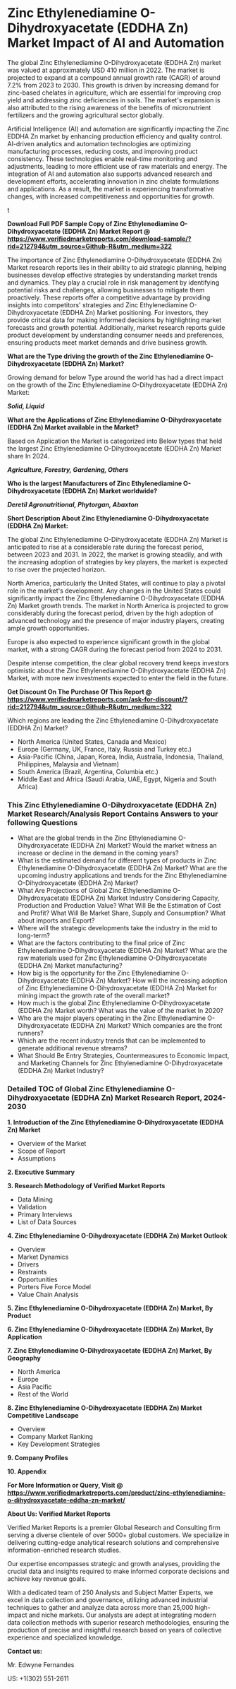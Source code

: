 <meta name="title" content="Global Zinc Ethylenediamine O-Dihydroxyacetate (EDDHA Zn) Market Impact of AI and Automation"><meta name="description" content="The global Zinc Ethylenediamine O-Dihydroxyacetate (EDDHA Zn) market was valued at approximately USD 410 million in 2022. The market is projected to expand at a compou"><meta name="title" content="Zinc Ethylenediamine O-Dihydroxyacetate (EDDHA Zn) Market Size, Share, Scope, Trends, Growth, Opportunities, Analysis, Forecast"><h1>Zinc Ethylenediamine O-Dihydroxyacetate (EDDHA Zn) Market Impact of AI and Automation</h1><p>The global Zinc Ethylenediamine O-Dihydroxyacetate (EDDHA Zn) market was valued at approximately USD 410 million in 2022. The market is projected to expand at a compound annual growth rate (CAGR) of around 7.2% from 2023 to 2030. This growth is driven by increasing demand for zinc-based chelates in agriculture, which are essential for improving crop yield and addressing zinc deficiencies in soils. The market's expansion is also attributed to the rising awareness of the benefits of micronutrient fertilizers and the growing agricultural sector globally.</p><p>Artificial Intelligence (AI) and automation are significantly impacting the Zinc EDDHA Zn market by enhancing production efficiency and quality control. AI-driven analytics and automation technologies are optimizing manufacturing processes, reducing costs, and improving product consistency. These technologies enable real-time monitoring and adjustments, leading to more efficient use of raw materials and energy. The integration of AI and automation also supports advanced research and development efforts, accelerating innovation in zinc chelate formulations and applications. As a result, the market is experiencing transformative changes, with increased competitiveness and opportunities for growth.</p>t</p><p id="" class=""><strong>Download Full PDF Sample Copy of Zinc Ethylenediamine O-Dihydroxyacetate (EDDHA Zn) Market Report @ <a href="https://www.verifiedmarketreports.com/download-sample/?rid=212794&utm_source=Github-R&utm_medium=322" target="_blank">https://www.verifiedmarketreports.com/download-sample/?rid=212794&utm_source=Github-R&utm_medium=322</a></strong></p><p>The importance of&nbsp;Zinc Ethylenediamine O-Dihydroxyacetate (EDDHA Zn) Market research reports lies in their ability to aid strategic planning, helping businesses develop effective strategies by understanding market trends and dynamics. They play a crucial role in risk management by identifying potential risks and challenges, allowing businesses to mitigate them proactively. These reports offer a competitive advantage by providing insights into competitors' strategies and Zinc Ethylenediamine O-Dihydroxyacetate (EDDHA Zn) Market positioning. For investors, they provide critical data for making informed decisions by highlighting market forecasts and growth potential. Additionally, market research reports guide product development by understanding consumer needs and preferences, ensuring products meet market demands and drive business growth.</p><p><strong>What are the&nbsp;Type driving the growth of the Zinc Ethylenediamine O-Dihydroxyacetate (EDDHA Zn) Market?</strong></p><p id="" class="">Growing demand for below Type around the world has had a direct impact on the growth of the Zinc Ethylenediamine O-Dihydroxyacetate (EDDHA Zn) Market:</p><em><strong>Solid, Liquid</strong></em></p><strong>What are the&nbsp;Applications&nbsp;of Zinc Ethylenediamine O-Dihydroxyacetate (EDDHA Zn) Market available in the Market?</strong></p><p id="" class="">Based on Application the Market is categorized into Below types that held the largest Zinc Ethylenediamine O-Dihydroxyacetate (EDDHA Zn) Market share In 2024.</p><em><strong>Agriculture, Forestry, Gardening, Others</strong></em></p><strong>Who is the largest Manufacturers of Zinc Ethylenediamine O-Dihydroxyacetate (EDDHA Zn) Market worldwide?</strong></p><p><em><strong>Deretil Agronutritional, Phytorgan, Abaxton</strong></em></p><p id="" class=""><strong>Short Description About Zinc Ethylenediamine O-Dihydroxyacetate (EDDHA Zn) Market:</strong></p><p>The global Zinc Ethylenediamine O-Dihydroxyacetate (EDDHA Zn) Market is anticipated to rise at a considerable rate during the forecast period, between 2023 and 2031. In 2022, the market is growing steadily, and with the increasing adoption of strategies by key players, the market is expected to rise over the projected horizon.</p><p>North America, particularly the United States, will continue to play a pivotal role in the market's development. Any changes in the United States could significantly impact the Zinc Ethylenediamine O-Dihydroxyacetate (EDDHA Zn) Market growth trends. The market in North America is projected to grow considerably during the forecast period, driven by the high adoption of advanced technology and the presence of major industry players, creating ample growth opportunities.</p><p>Europe is also expected to experience significant growth in the global market, with a strong CAGR during the forecast period from 2024 to 2031.</p><p>Despite intense competition, the clear global recovery trend keeps investors optimistic about the Zinc Ethylenediamine O-Dihydroxyacetate (EDDHA Zn) Market, with more new investments expected to enter the field in the future.</p><p id="" class=""><strong>Get Discount On The Purchase Of This Report @ <a href="https://www.verifiedmarketreports.com/ask-for-discount/?rid=212794&utm_source=Github-R&utm_medium=322" target="_blank">https://www.verifiedmarketreports.com/ask-for-discount/?rid=212794&utm_source=Github-R&utm_medium=322</a></strong></p>Which regions are leading the Zinc Ethylenediamine O-Dihydroxyacetate (EDDHA Zn) Market?</p><ul><li>North America (United States, Canada and Mexico)</li><li>Europe (Germany, UK, France, Italy, Russia and Turkey etc.)</li><li>Asia-Pacific (China, Japan, Korea, India, Australia, Indonesia, Thailand, Philippines, Malaysia and Vietnam)</li><li>South America (Brazil, Argentina, Columbia etc.)</li><li>Middle East and Africa (Saudi Arabia, UAE, Egypt, Nigeria and South Africa)</li></ul><h3 id="" class="">This Zinc Ethylenediamine O-Dihydroxyacetate (EDDHA Zn) Market Research/Analysis Report Contains Answers to your following Questions</h3><ul><li>What are the global trends in the Zinc Ethylenediamine O-Dihydroxyacetate (EDDHA Zn) Market? Would the market witness an increase or decline in the demand in the coming years?</li><li>What is the estimated demand for different types of products in Zinc Ethylenediamine O-Dihydroxyacetate (EDDHA Zn) Market? What are the upcoming industry applications and trends for the Zinc Ethylenediamine O-Dihydroxyacetate (EDDHA Zn) Market?</li><li>What Are Projections of Global Zinc Ethylenediamine O-Dihydroxyacetate (EDDHA Zn) Market Industry Considering Capacity, Production and Production Value? What Will Be the Estimation of Cost and Profit? What Will Be Market Share, Supply and Consumption? What about imports and Export?</li><li>Where will the strategic developments take the industry in the mid to long-term?</li><li>What are the factors contributing to the final price of Zinc Ethylenediamine O-Dihydroxyacetate (EDDHA Zn) Market? What are the raw materials used for Zinc Ethylenediamine O-Dihydroxyacetate (EDDHA Zn) Market manufacturing?</li><li>How big is the opportunity for the Zinc Ethylenediamine O-Dihydroxyacetate (EDDHA Zn) Market? How will the increasing adoption of Zinc Ethylenediamine O-Dihydroxyacetate (EDDHA Zn) Market for mining impact the growth rate of the overall market?</li><li>How much is the global Zinc Ethylenediamine O-Dihydroxyacetate (EDDHA Zn) Market worth? What was the value of the market In 2020?</li><li>Who are the major players operating in the Zinc Ethylenediamine O-Dihydroxyacetate (EDDHA Zn) Market? Which companies are the front runners?</li><li>Which are the recent industry trends that can be implemented to generate additional revenue streams?</li><li>What Should Be Entry Strategies, Countermeasures to Economic Impact, and Marketing Channels for Zinc Ethylenediamine O-Dihydroxyacetate (EDDHA Zn) Market Industry?</li></ul><h3 id="" class="">Detailed TOC of Global Zinc Ethylenediamine O-Dihydroxyacetate (EDDHA Zn) Market Research Report, 2024-2030</h3><p id="" class=""><strong>1. Introduction of the Zinc Ethylenediamine O-Dihydroxyacetate (EDDHA Zn) Market</strong></p><ul><li>Overview of the Market</li><li>Scope of Report</li><li>Assumptions</li></ul><p id="" class=""><strong>2. Executive Summary</strong></p><p id="" class=""><strong>3. Research Methodology of Verified Market Reports</strong></p><ul><li>Data Mining</li><li>Validation</li><li>Primary Interviews</li><li>List of Data Sources</li></ul><p id="" class=""><strong>4. Zinc Ethylenediamine O-Dihydroxyacetate (EDDHA Zn) Market Outlook</strong></p><ul><li>Overview</li><li>Market Dynamics</li><li>Drivers</li><li>Restraints</li><li>Opportunities</li><li>Porters Five Force Model</li><li>Value Chain Analysis</li></ul><p id="" class=""><strong>5. Zinc Ethylenediamine O-Dihydroxyacetate (EDDHA Zn) Market, By Product</strong></p><p id="" class=""><strong>6. Zinc Ethylenediamine O-Dihydroxyacetate (EDDHA Zn) Market, By Application</strong></p><p id="" class=""><strong>7. Zinc Ethylenediamine O-Dihydroxyacetate (EDDHA Zn) Market, By Geography</strong></p><ul><li>North America</li><li>Europe</li><li>Asia Pacific</li><li>Rest of the World</li></ul><p id="" class=""><strong>8. Zinc Ethylenediamine O-Dihydroxyacetate (EDDHA Zn) Market Competitive Landscape</strong></p><ul><li>Overview</li><li>Company Market Ranking</li><li>Key Development Strategies</li></ul><p id="" class=""><strong>9. Company Profiles</strong></p><p id="" class=""><strong>10. Appendix</strong></p><p id="" class=""><strong>For More Information or Query, Visit @ <a href="https://www.verifiedmarketreports.com/product/zinc-ethylenediamine-o-dihydroxyacetate-eddha-zn-market/" target="_blank">https://www.verifiedmarketreports.com/product/zinc-ethylenediamine-o-dihydroxyacetate-eddha-zn-market/</a></strong></p><p id="" class=""><strong>About Us: Verified Market Reports</strong></p><p id="" class="">Verified Market Reports is a premier Global Research and Consulting firm serving a diverse clientele of over 5000+ global customers. We specialize in delivering cutting-edge analytical research solutions and comprehensive information-enriched research studies.</p><p id="" class="">Our expertise encompasses strategic and growth analyses, providing the crucial data and insights required to make informed corporate decisions and achieve key revenue goals.</p><p id="" class="">With a dedicated team of 250 Analysts and Subject Matter Experts, we excel in data collection and governance, utilizing advanced industrial techniques to gather and analyze data across more than 25,000 high-impact and niche markets. Our analysts are adept at integrating modern data collection methods with superior research methodologies, ensuring the production of precise and insightful research based on years of collective experience and specialized knowledge.</p><p id="" class=""><strong>Contact us:</strong></p><p id="" class="">Mr. Edwyne Fernandes</p><p id="" class="">US: +1(302) 551-2611</p>